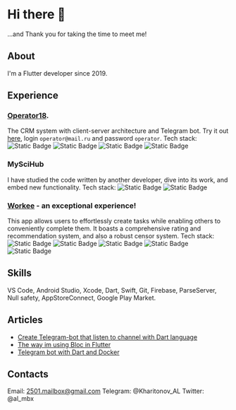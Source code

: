 # Hi there 👋
...and Thank you for taking the time to meet me!

## About
I'm a Flutter developer since 2019.

## Experience
### [Operator18](https://github.com/kharitonovAL/o18).
The CRM system with client-server architecture and Telegram bot. Try it out [here](https://v2.operator18.ru), login `operator@mail.ru` and password `operator`.
Tech stack:
![Static Badge](https://img.shields.io/badge/Parse_Server-blue?logo=pars)
![Static Badge](https://img.shields.io/badge/Firebase_Cloud_Messagging-orange?logo=firebase)
![Static Badge](https://img.shields.io/badge/Bloc-darkgreen?logo=Bloc)
![Static Badge](https://img.shields.io/badge/MobX-darkblue?logo=Mobx)

### MySciHub
I have studied the code written by another developer, dive into its work, and embed new functionality.
Tech stack:
![Static Badge](https://img.shields.io/badge/Bloc-darkgreen?logo=Bloc)
![Static Badge](https://img.shields.io/badge/REST_API-orange?logo=rest)

### [Workee](https://play.google.com/store/apps/details?id=com.narushev.workee) - an exceptional experience!
This app allows users to effortlessly create tasks while enabling others to conveniently complete them. It boasts a comprehensive rating and recommendation system, and also a robust censor system.
Tech stack:
![Static Badge](https://img.shields.io/badge/Firebase-orange?logo=firebase)
![Static Badge](https://img.shields.io/badge/Localization-grey?logo=Localization)
![Static Badge](https://img.shields.io/badge/Google_Maps-blue?logo=google&logoColor=ffffff)
![Static Badge](https://img.shields.io/badge/OTP_Code-grey?logo=Otp&logoColor=ffffff)
![Static Badge](https://img.shields.io/badge/Stripe_payments-grey?logo=Stripe)

## Skills
VS Code, Android Studio, Xcode, Dart, Swift, Git, Firebase, ParseServer, Null safety, AppStoreConnect, Google Play Market.

## Articles
- [Create Telegram-bot that listen to channel with Dart language](https://medium.com/@Kharitonov_al/create-telegram-bot-that-listen-to-channel-with-dart-language-61c10c20f7fb)
- [The way im using Bloc in Flutter](https://medium.com/@Kharitonov_al/the-way-im-using-bloc-in-flutter-app-5c072d854e89)
- [Telegram bot with Dart and Docker](https://medium.com/@Kharitonov_al/telegram-bot-with-dart-and-docker-1652d6017364)

## Contacts
Email: 2501.mailbox@gmail.com
Telegram: @Kharitonov_AL
Twitter: @al_mbx
